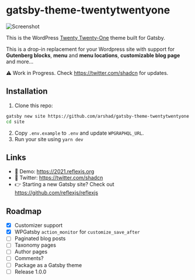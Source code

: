 # gatsby-theme-twentytwentyone

![Screenshot](https://i.imgur.com/E7TEEjD.jpg)

This is the WordPress [Twenty Twenty-One](https://wordpress.org/themes/twentytwentyone/) theme built for Gatsby.

This is a drop-in replacement for your Wordpress site with support for **Gutenberg blocks**, **menu** and **menu locations**, **customizable blog page** and more...

⚠️ Work in Progress. Check https://twitter.com/shadcn for updates.

## Installation

1. Clone this repo:

```sh
gatsby new site https://github.com/arshad/gatsby-theme-twentytwentyone
cd site
```

2. Copy `.env.example` to `.env` and update `WPGRAPHQL_URL`.
3. Run your site using `yarn dev`

## Links

- 🚀 Demo: https://2021.reflexjs.org
- 👋 Twitter: https://twitter.com/shadcn
- 👉 Starting a new Gatsby site? Check out https://github.com/reflexjs/reflexjs

## Roadmap

- [x] Customizer support
- [x] WPGatsby `action_monitor` for `customize_save_after`
- [ ] Paginated blog posts
- [ ] Taxonomy pages
- [ ] Author pages
- [ ] Comments?
- [ ] Package as a Gatsby theme
- [ ] Release 1.0.0
